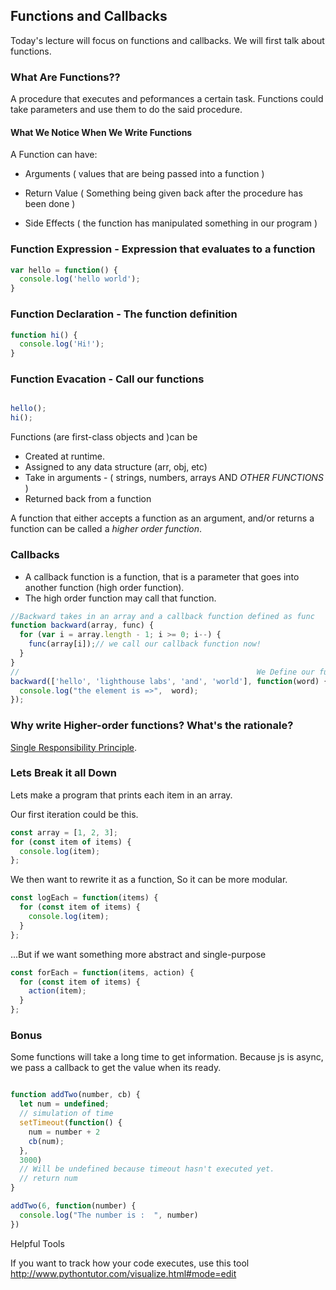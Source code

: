 ## Functions and Callbacks

Today's lecture will focus on functions and callbacks. We will first talk about functions.

### What Are Functions??

A procedure that executes and peformances a certain task. Functions could take parameters and use them to do
the said procedure.

#### What We Notice When We Write Functions

A Function can have:

- Arguments    ( values that are being passed into a function )

- Return Value ( Something being given back after the procedure has been done )

- Side Effects ( the function has manipulated something in our program )

### Function Expression - Expression that evaluates to a function

```js
var hello = function() {
  console.log('hello world');
}
```

### Function Declaration - The function definition

```js
function hi() {
  console.log('Hi!');
}
```

### Function Evacation - Call our functions

```js

hello();
hi();
```


Functions (are first-class objects and )can be


- Created at runtime.
- Assigned to any data structure (arr, obj, etc)
- Take in arguments - ( strings, numbers, arrays AND *OTHER FUNCTIONS* )
- Returned back from a function


A function that either accepts a function as an argument, and/or returns a function can be called a *higher order function*.

### Callbacks

- A callback function is a function, that is a parameter that goes into another function (high order function).
- The high order function may call that function.

```js
//Backward takes in an array and a callback function defined as func
function backward(array, func) {
  for (var i = array.length - 1; i >= 0; i--) {
    func(array[i]);// we call our callback function now!
  }
}
//                                                     We Define our function right at the parameter as an anonymous function!
backward(['hello', 'lighthouse labs', 'and', 'world'], function(word) {
  console.log("the element is =>",  word);
});
```


### Why write Higher-order functions? What's the rationale?

[Single Responsibility Principle](https://en.wikipedia.org/wiki/Single_responsibility_principle).

### Lets Break it all Down

Lets make a program that prints each item in an array.

Our first iteration could be this.

```js
const array = [1, 2, 3];
for (const item of items) {
  console.log(item);
};
```

We then want to rewrite it as a function, So it can be more modular.

```js
const logEach = function(items) {
  for (const item of items) {
    console.log(item);
  }
};

```

...But if we want something more abstract and single-purpose

```js
const forEach = function(items, action) {
  for (const item of items) {
    action(item);
  }
};
```


### Bonus

Some functions will take a long time to get information. Because js is async, we pass a callback to get the value when its ready.

```js

function addTwo(number, cb) {
  let num = undefined;
  // simulation of time
  setTimeout(function() {
    num = number + 2
    cb(num);
  },
  3000)
  // Will be undefined because timeout hasn't executed yet.
  // return num
}

addTwo(6, function(number) {
  console.log("The number is :  ", number)
})
```

Helpful Tools

If you want to track how your code executes, use this tool
http://www.pythontutor.com/visualize.html#mode=edit